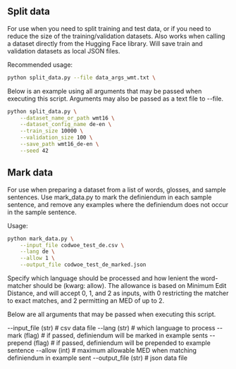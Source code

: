 ## Split data

For use when you need to split training and test data, or if you need
to reduce the size of the training/validation datasets. Also works
when calling a dataset directly from the Hugging Face library.
Will save train and validation datasets as local JSON files.

Recommended usage:
```bash
python split_data.py --file data_args_wmt.txt \
```

Below is an example using all arguments that may be passed when
executing this script. Arguments may also be passed as a text file
to --file.

```bash
python split_data.py \
	--dataset_name_or_path wmt16 \
	--dataset_config_name de-en \
	--train_size 10000 \
	--validation_size 100 \
	--save_path wmt16_de-en \
	--seed 42
```

## Mark data

For use when preparing a dataset from a list of words, glosses, and
sample sentences. Use mark_data.py to mark the definiendum in each
sample sentence, and remove any examples where the definiendum does not
occur in the sample sentence.

Usage:
```bash
python mark_data.py \
	--input_file codwoe_test_de.csv \
	--lang de \
	--allow 1 \
	--output_file codwoe_test_de_marked.json
```

Specify which language should be processed and how lenient the word-
matcher should be (kwarg: allow). The allowance is based on Minimum
Edit Distance, and will accept 0, 1, and 2 as inputs, with 0 restricting
the matcher to exact matches, and 2 permitting an MED of up to 2.

Below are all arguments that may be passed when executing this script.

--input_file (str)	# csv data file
--lang (str)		# which language to process
--mark (flag)		# if passed, definiendum will be marked in example sents
--prepend (flag)		# if passed, definiendum will be prepended to example sentence
--allow (int)		# maximum allowable MED when matching definiendum in example sent
--output_file (str)	# json data file